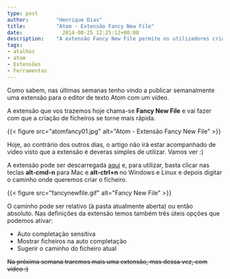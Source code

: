 ```yaml
---
type: post
author:         "Henrique Dias"
title:          "Atom - Extensão Fancy New File"
date:	          2014-08-25 12:25:12+00:00
description:    "A extensão Fancy New File permite os utilizadores criarem ficheiros de forma muito simples e rápida."
tags:
- atalhos
- atom
- Extensões
- Ferramentas
---
```


Como sabem, nas últimas semanas tenho vindo a publicar semanalmente uma extensão para o editor de texto Atom com um vídeo.

A extensão que vos trazemos hoje chama-se **Fancy New File** e vai fazer com que a criação de ficheiros se torne mais rápida.

{{< figure src="atomfancy01.jpg" alt="Atom - Extensão Fancy New File" >}}

Hoje, ao contrário dos outros dias, o artigo não irá estar acompanhado de vídeo visto que a extensão é deveras simples de utilizar. Vamos ver :)

A extensão pode ser descarregada [aqui](https://atom.io/packages/fancy-new-file) e, para utilizar, basta clicar nas teclas **alt-cmd-n** para Mac e **alt-ctrl+n** no Windows e Linux e depois digitar o caminho onde queremos criar o ficheiro.

{{< figure src="fancynewfile.gif" alt="Fancy New File" >}}

O caminho pode ser relativo (à pasta atualmente aberta) ou então absoluto. Nas definições da extensão temos também três úteis opções que podemos ativar:

  * Auto completação sensitiva
  * Mostrar ficheiros na auto completação
  * Sugerir o caminho do ficheiro atual

<del>Na próxima semana traremos mais uma extensão, mas dessa vez, com vídeo :)</del>
